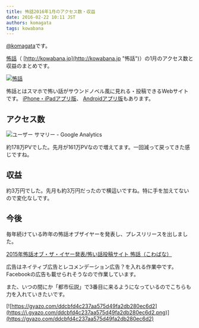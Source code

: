 ```yaml
---
title: 怖話2016年1月のアクセス数・収益
date: 2016-02-22 10:11 JST
authors: komagata
tags: kowabana
---
```

 [@komagata](http://twitter.com/komagata)です。

 [怖話](http://kowabana.jp "怖話")（ [http://kowabana.jp](http://kowabana.jp "怖話")）の1月のアクセス数と収益のまとめです。

[![怖話](http://i.gyazo.com/19e880127697f2aa72533b8e32ed6a2a.png)](http://kowabana.jp)

怖話とはスマホで怖い話がサウンドノベル風に見れる・投稿できるWebサイトです。 [iPhone・iPadアプリ版](https://itunes.apple.com/jp/app/bu-hua-zui-buno1wan5000huano/id564486792?l=ja&mt=8 "怖話iPhone・iPadアプリ版")、 [Androidアプリ版](https://play.google.com/store/apps/details?id=jp.fjord.kowabana "怖話Androidアプリ版")もあります。

## アクセス数

![ユーザー サマリー - Google Analytics](https://gyazo.com/fa5972172ffaa14c28a6a75691abea0c.png)

約178万PVでした。先月が161万PVなので増えてます。一回減って戻ってきた感じですね。

## 収益

約3万円でした。先月も約3万円だったので横這いですね。特に手を加えてないので変化なしです。

## 今後

毎年続けている昨年の怖話オブザイヤーを発表し、プレスリリースを出しました。

 [2015年怖話オブ・ザ・イヤー発表/怖い話投稿サイト 怖話（こわばな）](http://kowabana.jp/articles/231)

広告はネイティブ広告とレコメンデーション広告？を入れる作業中です。Facebookの広告も載せられそうなので作業しています。

また、いつの間にか「都市伝説」で3番目に来るようになっているのでこちらも力を入れていきたいです。

 [![https://gyazo.com/ddcbfd4c237aa575d49fa2db280ec6d2](https://i.gyazo.com/ddcbfd4c237aa575d49fa2db280ec6d2.png)](https://gyazo.com/ddcbfd4c237aa575d49fa2db280ec6d2)
